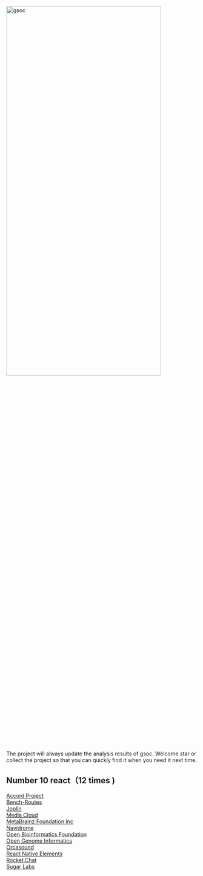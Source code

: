 <img width="90%"  height="50%" alt="gsoc" src="https://user-images.githubusercontent.com/37730787/148780222-ccf1cd3f-0015-4c87-830d-80be55a444db.png">

The project will always update the analysis results of gsoc. Welcome star or collect the project so that you can quickly find it when you need it next time.


## Number 10 react（12 times )

[Accord Project](https://summerofcode.withgoogle.com/archive/2021/organizations/4826533859950592)<br>
[Bench-Routes](https://summerofcode.withgoogle.com/archive/2021/organizations/5764622900002816)<br>
[Joplin](https://summerofcode.withgoogle.com/archive/2021/organizations/6548330145906688)<br>
[Media Cloud](https://summerofcode.withgoogle.com/archive/2021/organizations/6194875543846912)<br>
[MetaBrainz Foundation Inc](https://summerofcode.withgoogle.com/archive/2021/organizations/4875887060713472)<br>
[Navidrome](https://summerofcode.withgoogle.com/archive/2021/organizations/5963988000571392)<br>
[Open Bioinformatics Foundation](https://summerofcode.withgoogle.com/archive/2021/organizations/6326136019091456)<br>
[Open Genome Informatics](https://summerofcode.withgoogle.com/archive/2021/organizations/5660767872876544)<br>
[Orcasound](https://summerofcode.withgoogle.com/archive/2021/organizations/6255426160558080)<br>
[React Native Elements](https://summerofcode.withgoogle.com/archive/2021/organizations/4838168020385792)<br>
[Rocket.Chat](https://summerofcode.withgoogle.com/archive/2021/organizations/6240940410273792)<br>
[Sugar Labs](https://summerofcode.withgoogle.com/archive/2021/organizations/6572491585093632)<br>
<br>
